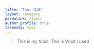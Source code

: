 ```yaml
---
title: "Tool-工具"
layout: category
permalink: /tool/
author_profile: true
taxonomy: tool
---
```


>This is my tools, 
>This is What I used
